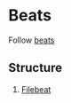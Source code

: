 # Beats

Follow [beats](https://www.docker.elastic.co/r/beats)

## Structure

1. [Filebeat](./filebeat)

<!-- TODO -->
